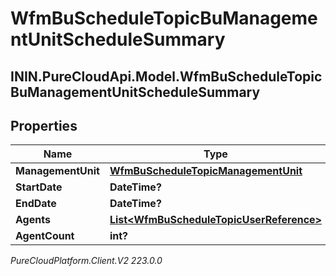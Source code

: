 # WfmBuScheduleTopicBuManagementUnitScheduleSummary

## ININ.PureCloudApi.Model.WfmBuScheduleTopicBuManagementUnitScheduleSummary

## Properties

|Name | Type | Description | Notes|
|------------ | ------------- | ------------- | -------------|
| **ManagementUnit** | [**WfmBuScheduleTopicManagementUnit**](WfmBuScheduleTopicManagementUnit) |  | [optional] |
| **StartDate** | **DateTime?** |  | [optional] |
| **EndDate** | **DateTime?** |  | [optional] |
| **Agents** | [**List&lt;WfmBuScheduleTopicUserReference&gt;**](WfmBuScheduleTopicUserReference) |  | [optional] |
| **AgentCount** | **int?** |  | [optional] |



_PureCloudPlatform.Client.V2 223.0.0_

